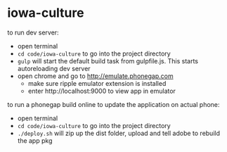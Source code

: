 iowa-culture
============

to run dev server:

 - open terminal
 - `cd code/iowa-culture` to go into the project directory
 - `gulp` will start the default build task from gulpfile.js.  This starts autoreloading dev server
 - open chrome and go to http://emulate.phonegap.com
   - make sure ripple emulator extension is installed 
   - enter http://localhost:9000 to view app in emulator


to run a phonegap build online to update the application on actual phone:
 - open terminal
 - `cd code/iowa-culture` to go into the project directory
 - `./deploy.sh` will zip up the dist folder, upload and tell adobe to rebuild the app pkg
